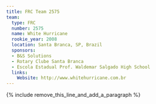 ```yaml
---
title: FRC Team 2575
team:
  type: FRC
  number: 2575
  name: White Hurricane
  rookie_year: 2008
  location: Santa Branca, SP, Brazil
  sponsors:
  - B&S Solutions
  - Rotary Clube Santa Branca
  - Escola Estadual Prof. Waldemar Salgado High School
  links:
    Website: http://www.whitehurricane.com.br
---
```


{% include remove_this_line_and_add_a_paragraph %}
